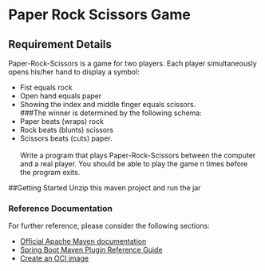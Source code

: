 # Paper Rock Scissors Game
## Requirement Details
Paper-Rock-Scissors is a game for two players. Each player simultaneously opens his/her hand to display
a symbol:
* Fist equals rock
* Open hand equals paper
* Showing the index and middle finger equals scissors. <br>
###The winner is determined by the following schema:
* Paper beats (wraps) rock
* Rock beats (blunts) scissors
* Scissors beats (cuts) paper.<br><br>
Write a program that plays Paper-Rock-Scissors between the computer and a real player. You should be
able to play the game n times before the program exits.

##Getting Started
Unzip this maven project and run the jar 

### Reference Documentation
For further reference, please consider the following sections:

* [Official Apache Maven documentation](https://maven.apache.org/guides/index.html)
* [Spring Boot Maven Plugin Reference Guide](https://docs.spring.io/spring-boot/docs/2.6.3/maven-plugin/reference/html/)
* [Create an OCI image](https://docs.spring.io/spring-boot/docs/2.6.3/maven-plugin/reference/html/#build-image)

